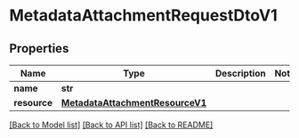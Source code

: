# MetadataAttachmentRequestDtoV1

## Properties
Name | Type | Description | Notes
------------ | ------------- | ------------- | -------------
**name** | **str** |  | 
**resource** | [**MetadataAttachmentResourceV1**](MetadataAttachmentResourceV1.md) |  | 

[[Back to Model list]](../README.md#documentation-for-models) [[Back to API list]](../README.md#documentation-for-api-endpoints) [[Back to README]](../README.md)

